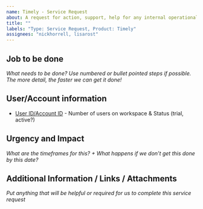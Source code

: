 ```yaml
---
name: Timely - Service Request
about: A request for action, support, help for any internal operational or functional issue not immediately related to the capabilities of Timely itself
title: ""
labels: "Type: Service Request, Product: Timely"
assignees: "nickhorrell, lisarost"
---
```


## Job to be done

_What needs to be done? Use numbered or bullet pointed steps if possible. The more detail, the faster we can get it done!_

## User/Account information

- [User ID/Account ID](https://www..) - Number of users on workspace & Status (trial, active?)

## Urgency and Impact

_What are the timeframes for this? + What happens if we don’t get this done by this date?_

## Additional Information / Links / Attachments

_Put anything that will be helpful or required for us to complete this service request_
